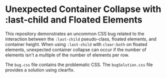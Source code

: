 # Unexpected Container Collapse with :last-child and Floated Elements

This repository demonstrates an uncommon CSS bug related to the interaction between the `:last-child` pseudo-class, floated elements, and container height.  When using `:last-child` with `clear:both` on floated elements, unexpected container collapse can occur if the number of elements isn't a multiple of the number of elements per row.

The `bug.css` file contains the problematic CSS.  The `bugSolution.css` file provides a solution using clearfix.